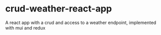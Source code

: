 # crud-weather-react-app
A react app with a crud and access to a weather endpoint, implemented with mui and redux
